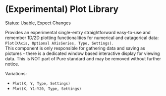 ﻿# (Experimental) Plot Library

Status: Usable, Expect Changes

Provides an experimental single-entry straightforward easy-to-use and remember 1D/2D plotting functionalities for numerical and catagorical data: `Plot(XAxis, Optional AXisSeries, Type, Settings)`.  
This component is only responsible for gathering data and saving as pictures - there is a dedicated window based interactive display for viewing data.
This is NOT part of Pure standard and may be removed without further notice.

Variations:

* `Plot(X, Y, Type, Settings)`
* `Plot(X, Y1-Y20, Type, Settings)`